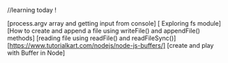 //learning today !

[process.argv array and getting input from console]
[ Exploring fs module]
[How to create and append a file using writeFile() and appendFile() methods]
[reading file using readFile() and readFileSync()]
[https://www.tutorialkart.com/nodejs/node-js-buffers/]
[create and play with Buffer in Node]

